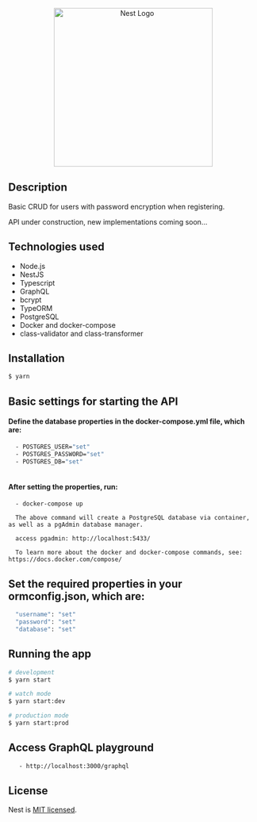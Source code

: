 <p align="center">
  <a href="http://nestjs.com/" target="blank"><img src="https://nestjs.com/img/logo_text.svg" width="320" alt="Nest Logo" /></a>
</p>


## Description

Basic CRUD for users with password encryption when registering.

API under construction, new implementations coming soon...

## Technologies used

 - Node.js
 - NestJS
 - Typescript
 - GraphQL
 - bcrypt
 - TypeORM
 - PostgreSQL
 - Docker and docker-compose
 - class-validator and class-transformer

## Installation

```bash
$ yarn
```

## Basic settings for starting the API

#### Define the database properties in the docker-compose.yml file, which are:

```bash
  - POSTGRES_USER="set"
  - POSTGRES_PASSWORD="set"
  - POSTGRES_DB="set"
  
```

#### After setting the properties, run:


```bash
  - docker-compose up
```
      The above command will create a PostgreSQL database via container, as well as a pgAdmin database manager.

      access pgadmin: http://localhost:5433/

      To learn more about the docker and docker-compose commands, see: https://docs.docker.com/compose/


## Set the required properties in your ormconfig.json, which are:

```bash
  "username": "set"
  "password": "set"
  "database": "set"
```

## Running the app

```bash
# development
$ yarn start

# watch mode
$ yarn start:dev

# production mode
$ yarn start:prod
```

## Access GraphQL playground
```bash
   - http://localhost:3000/graphql
```

## License

Nest is [MIT licensed](LICENSE).
